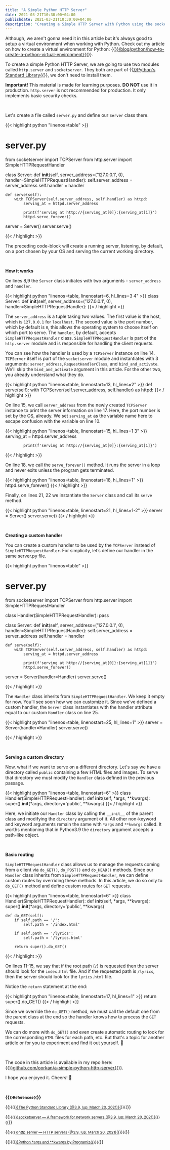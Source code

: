 ```yaml
---
title: "A Simple Python HTTP Server"
date: 2021-03-21T10:30:00+04:00
publishdate: 2021-03-21T10:30:00+04:00
description: "Creating a Simple HTTP Server with Python using the socketserver and http.server modules from the Standard Library."
---
```


Although, we aren't gonna need it in this article but it's always good to setup a virtual environment when working with Python. Check out my article on how to create a virtual environment for Python:
{{<a href="https://www.oorkan.dev/blog/python/how-to-create-a-python-virtual-environment/" target="_blank" rel="noopener noreferrer">}}/blog/python/how-to-create-a-python-virtual-environment/{{</a>}}.

To create a simple Python HTTP Server, we are going to use two modules called `http.server` and `socketserver`. They both are part of {{<a href="https://docs.python.org/3/library/index.html" target="_blank" rel="noopener noreferrer">}}Python's Standard Library{{</a>}}, we don't need to install them.

**Important!** This material is made for learning purposes. **DO NOT** use it in production. `http.server` is not recommended for production. It only implements basic security checks.

&nbsp;

Let's create a file called `server.py` and define our `Server` class there.

{{< highlight python "linenos=table" >}}
# server.py
from socketserver import TCPServer
from http.server import SimpleHTTPRequestHandler


class Server:
    def __init__(self,
                 server_address=('127.0.0.1', 0),
                 handler=SimpleHTTPRequestHandler):
        self.server_address = server_address
        self.handler = handler

    def serve(self):
        with TCPServer(self.server_address, self.handler) as httpd:
            serving_at = httpd.server_address

            print(f'serving at http://{serving_at[0]}:{serving_at[1]}')
            httpd.serve_forever()


server = Server()
server.serve()

{{< / highlight >}}

The preceding code-block will create a running server, listening, by default, on a port chosen by your OS and serving the current working directory. 

&nbsp;

**How it works**

On lines 8,9 the `Server` class initiates with two arguments - `server_address` and `handler`. 

{{< highlight python "linenos=table, linenostart=6, hl_lines=3 4" >}}
class Server:
    def __init__(self,
                 server_address=('127.0.0.1', 0),
                 handler=SimpleHTTPRequestHandler):
{{< / highlight >}}

The `server_address` is a tuple taking two values. The first value is the host, which is `127.0.0.1` for `localhost`. The second value is the port number, which by default is `0`, this allows the operating system to choose itself on which port to serve. The `handler`, by default, accepts `SimpleHTTPRequestHandler` class. `SimpleHTTPRequestHandler` is part of the `http.server` module and is responsible for handling the client requests. 

You can see how the handler is used by a `TCPServer` instance on line 14. `TCPServer` itself is part of the `socketserver` module and instantiates with 3 arguments: `server_address`, `RequestHandlerClass`, and `bind_and_activate`. We'll skip the `bind_and_activate` argument in this article. For the other two, you already understand what they do.

{{< highlight python "linenos=table, linenostart=13, hl_lines=2" >}}
    def serve(self):
        with TCPServer(self.server_address, self.handler) as httpd:
{{< / highlight >}}

On line 15, we call `server_address` from the newly created `TCPServer` instance to print the server information on line 17. Here, the port number is set by the OS, already. We set `serving_at` as the variable name here to escape confusion with the variable on line 10.

{{< highlight python "linenos=table, linenostart=15, hl_lines=1 3" >}}
            serving_at = httpd.server_address

            print(f'serving at http://{serving_at[0]}:{serving_at[1]}')
{{< / highlight >}}

On line 18, we call the `serve_forever()` method. It runs the server in a loop and never exits unless the program gets terminated.

{{< highlight python "linenos=table, linenostart=18, hl_lines=1" >}}
            httpd.serve_forever()
{{< / highlight >}}

Finally, on lines 21, 22 we instantiate the `Server` class and call its `serve` method.

{{< highlight python "linenos=table, linenostart=21, hl_lines=1-2" >}}
server = Server()
server.serve()
{{< / highlight >}}

&nbsp;

**Creating a custom handler**

You can create a custom handler to be used by the `TCPServer` instead of `SimpleHTTPRequestHandler`. For simplicity, let’s define our handler in the same server.py file.

{{< highlight python "linenos=table" >}}
# server.py
from socketserver import TCPServer
from http.server import SimpleHTTPRequestHandler


class Handler(SimpleHTTPRequestHandler):
    pass


class Server:
    def __init__(self,
                 server_address=('127.0.0.1', 0),
                 handler=SimpleHTTPRequestHandler):
        self.server_address = server_address
        self.handler = handler

    def serve(self):
        with TCPServer(self.server_address, self.handler) as httpd:
            serving_at = httpd.server_address

            print(f'serving at http://{serving_at[0]}:{serving_at[1]}')
            httpd.serve_forever()


server = Server(handler=Handler)
server.serve()

{{< / highlight >}}

The `Handler` class inherits from `SimpleHTTPRequestHandler`. We keep it empty for now. You’ll see soon how we can customize it. Since we’ve defined a custom handler, the `Server` class instantiates with the handler attribute equal to our custom `Handler` class on line 25.

{{< highlight python "linenos=table, linenostart=25, hl_lines=1" >}}
server = Server(handler=Handler)
server.serve()

{{< / highlight >}}

&nbsp;

**Serving a custom directory**

Now, what if we want to serve on a different directory. Let's say we have a directory called `public` containing a few HTML files and images. To serve that directory we must modify the `Handler` class defined in the previous passage.

{{< highlight python "linenos=table, linenostart=6" >}}
class Handler(SimpleHTTPRequestHandler):
    def __init__(self, *args, **kwargs):
        super().__init__(*args, directory='public', **kwargs)
{{< / highlight >}}

Here, we initiate our `Handler` class by calling the `__init__` of the parent class and modifying the `directory` argument of it. All other non-keyword and keyword arguments remain the same with `*args` and `**kwargs` called. It worths mentioning that in Python3.9 the `directory` argument accepts a path-like object.

&nbsp;

**Basic routing**

`SimpleHTTPRequestHandler` class allows us to manage the requests coming from a client via `do_GET()`, `do_POST()` and `do_HEAD()` methods. Since our `Handler` class inherits from `SimpleHTTPRequestHandler`, we can define custom routes by overriding these methods. In this article, we do so only to `do_GET()` method and define custom routes for `GET` requests.

{{< highlight python "linenos=table, linenostart=6" >}}
class Handler(SimpleHTTPRequestHandler):
    def __init__(self, *args, **kwargs):
        super().__init__(*args, directory='public', **kwargs)

    def do_GET(self):
        if self.path == '/':
            self.path = '/index.html'

        if self.path == '/lyrics':
            self.path = '/lyrics.html'

        return super().do_GET()
{{< / highlight >}}

On lines 11-15, we say that if the root path (`/`) is requested then the server should look for the `index.html` file. And if the requested path is `/lyrics`, then the server should look for the `lyrics.html` file.

Notice the `return` statement at the end:

{{< highlight python "linenos=table, linenostart=17, hl_lines=1" >}}
        return super().do_GET()
{{< / highlight >}}

Since we override the `do_GET()` method, we must call the default one from the parent class at the end so the handler knows how to process the `GET` requests.

We can do more with `do_GET()` and even create automatic routing to look for the corresponding `HTML` files for each path, etc. But that's a topic for another article or for you to experiment and find it out yourself. 🙂

&nbsp;

The code in this article is available in my repo here: {{<a href="https://github.com/oorkan/a-simple-python-http-server" target="_blank" rel="noopener noreferrer">}}github.com/oorkan/a-simple-python-http-server{{</a>}}. 

I hope you enjoyed it. Cheers! 🍻

&nbsp;

**{{<small>}}References{{</small>}}**

{{<small>}}{{<a href="https://docs.python.org/3/library/index.html" target="_blank" rel="noopener noreferrer">}}The Python Standard Library (@3.9, lup: March 20, 2021){{</a>}}{{</small>}}&nbsp;

{{<small>}}{{<a href="" target="_blank" rel="noopener noreferrer">}}socketserver — A framework for network servers (@3.9, lup: March 20, 2021){{</a>}}{{</small>}}&nbsp;

{{<small>}}{{<a href="https://docs.python.org/3/library/http.server.html" target="_blank" rel="noopener noreferrer">}}http.server — HTTP servers (@3.9, lup: March 20, 2021){{</a>}}{{</small>}}&nbsp;

{{<small>}}{{<a href="https://www.programiz.com/python-programming/args-and-kwargs" target="_blank" rel="noopener noreferrer">}}Python *args and **kwargs by Programiz{{</a>}}{{</small>}}